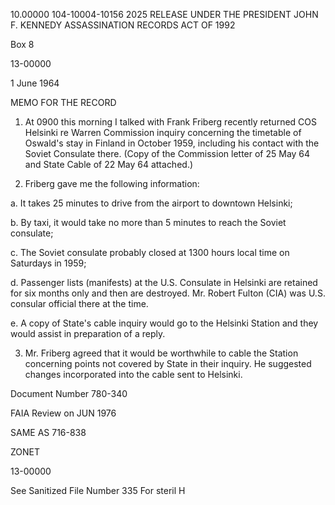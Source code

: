 10.00000
104-10004-10156
2025 RELEASE UNDER THE PRESIDENT JOHN F. KENNEDY ASSASSINATION RECORDS ACT OF 1992

Box 8

13-00000

1 June 1964

MEMO FOR THE RECORD

1. At 0900 this morning I talked with Frank Friberg recently
returned COS Helsinki re Warren Commission inquiry concerning
the timetable of Oswald's stay in Finland in October 1959, including
his contact with the Soviet Consulate there. (Copy of the Commission
letter of 25 May 64 and State Cable of 22 May 64 attached.)

2. Friberg gave me the following information:

a. It takes 25 minutes to drive from the airport to
downtown Helsinki;

b. By taxi, it would take no more than 5 minutes to
reach the Soviet consulate;

c. The Soviet consulate probably closed at 1300 hours local
time on Saturdays in 1959;

d. Passenger lists (manifests) at the U.S. Consulate in
Helsinki are retained for six months only and then are destroyed.
Mr. Robert Fulton (CIA) was U.S. consular official there at
the time.

e. A copy of State's cable inquiry would go to the Helsinki
Station and they would assist in preparation of a reply.

3. Mr. Friberg agreed that it would be worthwhile to cable the
Station concerning points not covered by State in their inquiry. He
suggested changes incorporated into the cable sent to Helsinki.

Document Number 780-340

FAIA Review on JUN 1976

SAME AS 716-838

ZONET

13-00000

See Sanitized File
Number 335
For steril
H
